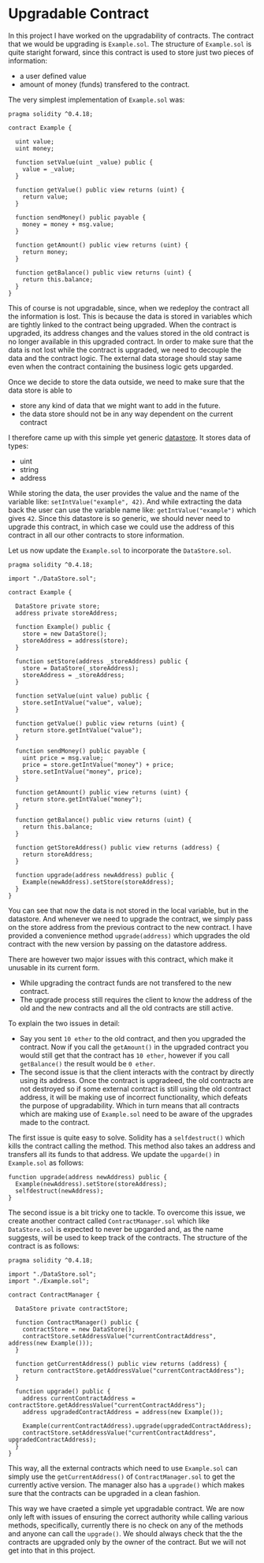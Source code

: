 # Upgradable Contract

In this project I have worked on the upgradability of contracts. The contract that we would be upgrading is `Example.sol`. The structure of `Example.sol` is quite staright forward, since this contract is used to store just two pieces of information:
* a user defined value
* amount of money (funds) transfered to the contract.

The very simplest implementation of `Example.sol` was:

```
pragma solidity ^0.4.18;

contract Example {

  uint value;
  uint money;

  function setValue(uint _value) public {
    value = _value;
  }

  function getValue() public view returns (uint) {
    return value;
  }

  function sendMoney() public payable {
    money = money + msg.value;
  }

  function getAmount() public view returns (uint) {
    return money;
  }

  function getBalance() public view returns (uint) {
    return this.balance;
  }
}
```

This of course is not upgradable, since, when we redeploy the contract all the information is lost. This is because the data is stored in variables which are tightly linked to the contract being upgraded. When the contract is  upgraded, its address changes and the values stored in the old contract is no longer available in this upgraded contract. In order to make sure that the data is not lost while the contract is upgraded, we need to decouple the data and the contract logic. The external data storage should stay same even when the contract containing the business logic gets upgarded.

Once we decide to store the data outside, we need to make sure that the data store is able to
* store any kind of data that we might want to add in the future.
* the data store should not be in any way dependent on the current contract

I therefore came up with this simple yet generic [datastore](contracts/DataStore.sol). It stores data of types:
* uint
* string
* address

While storing the data, the user provides the value and the name of the variable like: `setIntValue("example", 42)`. And while extracting the data back the user can use the variable name like: `getIntValue("example")` which gives `42`. Since this datastore is so generic, we should never need to upgrade this contract, in which case we could use the address of this contract in all our other contracts to store information.

Let us now update the `Example.sol` to incorporate the `DataStore.sol`.
```
pragma solidity ^0.4.18;

import "./DataStore.sol";

contract Example {

  DataStore private store;
  address private storeAddress;

  function Example() public {
    store = new DataStore();
    storeAddress = address(store);
  }

  function setStore(address _storeAddress) public {
    store = DataStore(_storeAddress);
    storeAddress = _storeAddress;
  }

  function setValue(uint value) public {
    store.setIntValue("value", value);
  }

  function getValue() public view returns (uint) {
    return store.getIntValue("value");
  }

  function sendMoney() public payable {
    uint price = msg.value;
    price = store.getIntValue("money") + price;
    store.setIntValue("money", price);
  }

  function getAmount() public view returns (uint) {
    return store.getIntValue("money");
  }

  function getBalance() public view returns (uint) {
    return this.balance;
  }

  function getStoreAddress() public view returns (address) {
    return storeAddress;
  }

  function upgrade(address newAddress) public {
    Example(newAddress).setStore(storeAddress);
  }
}
```

You can see that now the data is not stored in the local variable, but in the datastore. And whenever we need to upgrade the contract, we simply pass on the store address from the previous contract to the new contract. I have provided a convenience method `upgrade(address)` which upgrades the old contract with the new version by passing on the datastore address.

There are however two major issues with this contract, which make it unusable in its current form.

* While upgrading the contract funds are not transfered to the new contract.
* The upgrade process still requires the client to know the address of the old and the new contracts and all the old contracts are still active.

To explain the two issues in detail:
* Say you sent `10 ether` to the old contract, and then you upgraded the contract. Now if you call the `getAmount()` in the upgraded contract you would still get that the contract has `10 ether`, however if you call `getBalance()` the result would be `0 ether`.
* The second issue is that the client interacts with the contract by directly using its address. Once the contract is upgradeed, the old contracts are not destroyed so if some external contract is still using the old contract address, it will be making use of incorrect functionality, which defeats the purpose of upgradability. Which in turn means that all contracts which are making use of `Example.sol` need to be aware of the upgrades made to the contract.

The first issue is quite easy to solve. Solidity has a `selfdestruct()` which kills the contract calling the method. This method also takes an address and transfers all its funds to that address. We update the `upgarde()` in `Example.sol` as follows:

```
function upgrade(address newAddress) public {
  Example(newAddress).setStore(storeAddress);
  selfdestruct(newAddress);
}
```

The second issue is a bit tricky one to tackle. To overcome this issue, we create another contract called `ContractManager.sol` which like `DataStore.sol` is expected to never be upgarded and, as the name suggests, will be used to keep track of the contracts. The structure of the contract is as follows:

```
pragma solidity ^0.4.18;

import "./DataStore.sol";
import "./Example.sol";

contract ContractManager {

  DataStore private contractStore;

  function ContractManager() public {
    contractStore = new DataStore();
    contractStore.setAddressValue("currentContractAddress", address(new Example()));
  }

  function getCurrentAddress() public view returns (address) {
    return contractStore.getAddressValue("currentContractAddress");
  }

  function upgrade() public {
    address currentContractAddress = contractStore.getAddressValue("currentContractAddress");
    address upgradedContractAddress = address(new Example());

    Example(currentContractAddress).upgrade(upgradedContractAddress);
    contractStore.setAddressValue("currentContractAddress", upgradedContractAddress);
  }
}
```

This way, all the external contracts which need to use `Example.sol` can simply use the `getCurrentAddress()` of `ContractManager.sol` to get the currently active version. The manager also has a `upgrade()` which makes sure that the contracts can be upgraded in a clean fashion.

This way we have craeted a simple yet upgradable contract. We are now only left with issues of ensuring the correct authority while calling various methods, specifically, currently there is no check on any of the methods and anyone can call the `upgrade()`. We should always check that the the contracts are upgraded only by the owner of the contract. But we will not get into that in this project.
